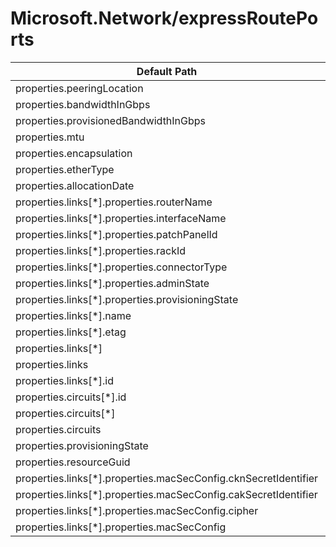 # Microsoft.Network/expressRoutePorts

| Default Path | Alias |
|---|---|
| properties.peeringLocation | Microsoft.Network/expressRoutePorts/peeringLocation |
| properties.bandwidthInGbps | Microsoft.Network/expressRoutePorts/bandwidthInGbps |
| properties.provisionedBandwidthInGbps | Microsoft.Network/expressRoutePorts/provisionedBandwidthInGbps |
| properties.mtu | Microsoft.Network/expressRoutePorts/mtu |
| properties.encapsulation | Microsoft.Network/expressRoutePorts/encapsulation |
| properties.etherType | Microsoft.Network/expressRoutePorts/etherType |
| properties.allocationDate | Microsoft.Network/expressRoutePorts/allocationDate |
| properties.links[*].properties.routerName | Microsoft.Network/expressRoutePorts/links[*].routerName |
| properties.links[*].properties.interfaceName | Microsoft.Network/expressRoutePorts/links[*].interfaceName |
| properties.links[*].properties.patchPanelId | Microsoft.Network/expressRoutePorts/links[*].patchPanelId |
| properties.links[*].properties.rackId | Microsoft.Network/expressRoutePorts/links[*].rackId |
| properties.links[*].properties.connectorType | Microsoft.Network/expressRoutePorts/links[*].connectorType |
| properties.links[*].properties.adminState | Microsoft.Network/expressRoutePorts/links[*].adminState |
| properties.links[*].properties.provisioningState | Microsoft.Network/expressRoutePorts/links[*].provisioningState |
| properties.links[*].name | Microsoft.Network/expressRoutePorts/links[*].name |
| properties.links[*].etag | Microsoft.Network/expressRoutePorts/links[*].etag |
| properties.links[*] | Microsoft.Network/expressRoutePorts/links[*] |
| properties.links | Microsoft.Network/expressRoutePorts/links |
| properties.links[*].id | Microsoft.Network/expressRoutePorts/links[*].id |
| properties.circuits[*].id | Microsoft.Network/expressRoutePorts/circuits[*].id |
| properties.circuits[*] | Microsoft.Network/expressRoutePorts/circuits[*] |
| properties.circuits | Microsoft.Network/expressRoutePorts/circuits |
| properties.provisioningState | Microsoft.Network/expressRoutePorts/provisioningState |
| properties.resourceGuid | Microsoft.Network/expressRoutePorts/resourceGuid |
| properties.links[*].properties.macSecConfig.cknSecretIdentifier | Microsoft.Network/expressRoutePorts/links[*].macSecConfig.cknSecretIdentifier |
| properties.links[*].properties.macSecConfig.cakSecretIdentifier | Microsoft.Network/expressRoutePorts/links[*].macSecConfig.cakSecretIdentifier |
| properties.links[*].properties.macSecConfig.cipher | Microsoft.Network/expressRoutePorts/links[*].macSecConfig.cipher |
| properties.links[*].properties.macSecConfig | Microsoft.Network/expressRoutePorts/links[*].macSecConfig |

